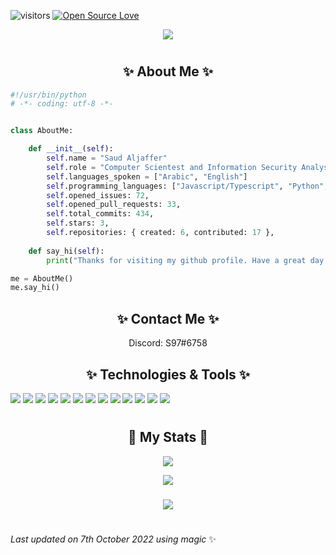 
  
   ![visitors](https://visitor-badge.laobi.icu/badge?page_id=saud-97.saud-97)
[![Open Source Love](https://badges.frapsoft.com/os/v1/open-source.svg?v=102)](https://github.com/ellerbrock/open-source-badge/)

<p align="center">
  <a href="#">
    <img align="center" src="https://readme-typing-svg.herokuapp.com?color=FFFFFF&center=true&vCenter=true&width=600&height=100&lines=Hi+there!;My+name+is+Saud.;I+am+a+Full+Stack+Developer+from+Saudi+Arabia." />
  </a>
  <br>
</p>

<h1></h1>

<h2 align="center"> ✨ About Me ✨</h2>


```python
#!/usr/bin/python
# -*- coding: utf-8 -*-


class AboutMe:

    def __init__(self):
        self.name = "Saud Aljaffer"
        self.role = "Computer Scientest and Information Security Analyst"
        self.languages_spoken = ["Arabic", "English"]
        self.programming_languages: ["Javascript/Typescript", "Python", "C#", "Kotlin", "Java", "Bash"],
        self.opened_issues: 72,
        self.opened_pull_requests: 33,
        self.total_commits: 434,
        self.stars: 3,
        self.repositories: { created: 6, contributed: 17 },
        
    def say_hi(self):
        print("Thanks for visiting my github profile. Have a great day ahead!")

me = AboutMe()
me.say_hi()
```


<h2 align="center"> ✨ Contact Me ✨</h2>

<p align="center">
  Discord: S97#6758
</p>


<h2 align="center"> ✨ Technologies & Tools ✨</h2>

![](https://img.shields.io/badge/OS-Windows-informational?style=flat&logo=windows&logoColor=white&color=6aa6f8)
![](https://img.shields.io/badge/Editor-Android_Studio-informational?style=flat&logo=android-studio&logoColor=white&color=6aa6f8)
![](https://img.shields.io/badge/Editor-VS_Code-informational?style=flat&logo=visual-studio-code&logoColor=white&color=6aa6f8)
![](https://img.shields.io/badge/Editor-Intellij_IDEA-informational?style=flat&logo=intellij-idea&logoColor=white&color=6aa6f8)
![](https://img.shields.io/badge/Code-Python-informational?style=flat&logo=python&logoColor=white&color=6aa6f8)
![](https://img.shields.io/badge/Code-JavaScript-informational?style=flat&logo=javascript&logoColor=white&color=6aa6f8)
![](https://img.shields.io/badge/Code-CSharp-informational?style=flat&logo=go&logoColor=white&color=6aa6f8)
![](https://img.shields.io/badge/Code-Kotlin-informational?style=flat&logo=go&logoColor=white&color=6aa6f8)
![](https://img.shields.io/badge/Code-Java-informational?style=flat&logo=go&logoColor=white&color=6aa6f8)
![](https://img.shields.io/badge/Shell-Bash-informational?style=flat&logo=gnu-bash&logoColor=white&color=6aa6f8)
![](https://img.shields.io/badge/Tools-PostgreSQL-informational?style=flat&logo=postgresql&logoColor=white&color=6aa6f8)
![](https://img.shields.io/badge/Tools-Docker-informational?style=flat&logo=docker&logoColor=white&color=6aa6f8)
![](https://img.shields.io/badge/Tools-Kubernetes-informational?style=flat&logo=kubernetes&logoColor=white&color=6aa6f8)
<h1></h1>
  

  
<h2 align="center"> 🚀 My Stats 🚀</h2>
<p align="center">
<img src="https://github-readme-streak-stats.herokuapp.com/?user=saud-97&theme=tokyonight">
</p>

  <p align="center">
 <img class="img" src="https://saud-97-github-readme-stats.vercel.app/api?username=saud-97&show_icons=true&theme=radical" />
</h3>
<h3 align="center">
 <img class="img" src="https://saud-97-github-readme-stats.vercel.app/api/top-langs/?username=saud-97&theme=radical&layout=compact" />
</h3>
  </p>
  
  <h1></h1>
<!-- Last updated on Fri Oct 07 2022 01:23:26 GMT+0000 (Coordinated Universal Time) ;-;-->
<i>Last updated on 7th October 2022 using magic</i> ✨
